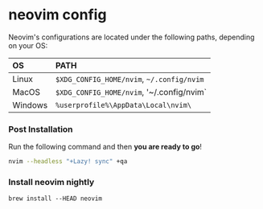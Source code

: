 # neovim config

Neovim's configurations are located under the following paths, depending on your OS:

| OS | PATH |
| :- | :--- |
| Linux | `$XDG_CONFIG_HOME/nvim`, `~/.config/nvim` |
| MacOS | `$XDG_CONFIG_HOME/nvim`, '~/.config/nvim` |
| Windows | `%userprofile%\AppData\Local\nvim\` |


### Post Installation

Run the following command and then **you are ready to go**!

```sh
nvim --headless "+Lazy! sync" +qa
```

### Install neovim nightly
`brew install --HEAD neovim`
